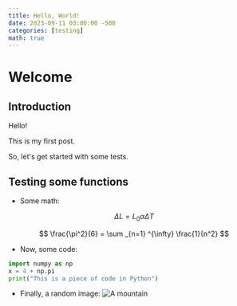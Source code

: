 ```yaml
---
title: Hello, World!
date: 2023-09-11 03:00:00 -500
categories: [testing]
math: true
---
```




# Welcome

## Introduction

Hello! 

This is my first post.

So, let's get started with some tests.

## Testing some functions

* Some math:







$$ \Delta L = L_0 \alpha \Delta T$$


$$ \frac{\pi^2}{6} = \sum _{n=1} ^{\infty} \frac{1}{n^2} $$


* Now, some code:
```python
import numpy as np
x = 4 + np.pi
print("This is a piece of code in Python")
```

* Finally, a random image:
![A mountain](/assets/mountain.jpg)


